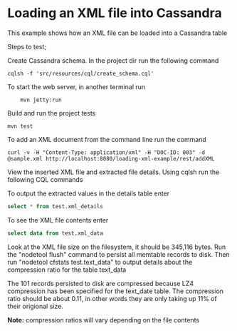 # Loading an XML file into Cassandra

This example shows how an XML file can be loaded into a Cassandra table 

Steps to test;

Create Cassandra schema. In the project dir run the following command

  ```
  cqlsh -f 'src/resources/cql/create_schema.cql'
  ```

To start the web server, in another terminal run 

```
	mvn jetty:run
```

Build and run the project tests

  ```
  mvn test
  ```

To add an XML document from the command line run the command

  ```
  curl -v -H "Content-Type: application/xml" -H "DOC-ID: 003" -d @sample.xml http://localhost:8080/loading-xml-example/rest/addXML
  ```

View the inserted XML file and extracted file details. Using cqlsh run the following CQL commands
  
To output the extracted values in the details table enter

  ```sql
  select * from test.xml_details
  ```
To see the XML file contents enter
  
  ```sql 
  select data from test.xml_data
  ```
    
Look at the XML file size on the filesystem, it should be 345,116 bytes. Run the "nodetool flush" command 
to persist all memtable records to disk. Then run "nodetool cfstats test.text_data" to output details about 
the compression ratio for the table text_data
   
The 101 records persisted to disk are compressed because LZ4 compression has been specified
for the text_date table. The compression ratio should be about 0.11, in other words they are only taking
up 11% of their origional size.
   
**Note:** compression ratios will vary depending on the file contents


